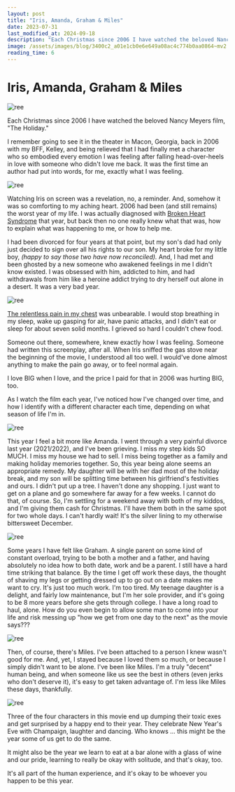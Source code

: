 ```yaml
---
layout: post
title: "Iris, Amanda, Graham & Miles"
date: 2023-07-31
last_modified_at: 2024-09-18
description: "Each Christmas since 2006 I have watched the beloved Nancy Meyers film, \"The Holiday.\""
image: /assets/images/blog/3400c2_a01e1cb0e6e649a08ac4c774b0aa0864~mv2.jpg
reading_time: 6
---
```

# Iris, Amanda, Graham & Miles
![ree](/assets/images/blog/3400c2_a01e1cb0e6e649a08ac4c774b0aa0864~mv2.jpg)

Each Christmas since 2006 I have watched the beloved Nancy Meyers film, "The Holiday."

I remember going to see it in the theater in Macon, Georgia, back in 2006 with my BFF, Kelley, and being relieved that I had finally met a character who so embodied every emotion I was feeling after falling head-over-heels in love with someone who didn't love me back. It was the first time an author had put into words, for me, exactly what I was feeling.

![ree](/assets/images/blog/3400c2_f9bfb30026ff4dfd9b486a2d88285f6a~mv2.jpg)

Watching Iris on screen was a revelation, no, a reminder. And, somehow it was so comforting to my aching heart. 2006 had been (and still remains) the worst year of my life. I was actually diagnosed with [Broken Heart Syndrome](https://www.mayoclinic.org/diseases-conditions/broken-heart-syndrome/symptoms-causes/syc-20354617#:~:text=Broken%20heart%20syndrome%20is%20a,after%20the%20heart%20is%20healed.) that year, but back then no one really knew what that was, how to explain what was happening to me, or how to help me.

I had been divorced for four years at that point, but my son's dad had only just decided to sign over all his rights to our son. My heart broke for my little boy, _(happy to say those two have now reconciled)._ And, I had met and been ghosted by a new someone who awakened feelings in me I didn't know existed. I was obsessed with him, addicted to him, and had withdrawals from him like a heroine addict trying to dry herself out alone in a desert. It was a very bad year.

![ree](/assets/images/blog/3400c2_0fab6866a4ae419f8f76a5dc24cac737~mv2.jpg)

[The relentless pain in my chest](https://www.mayoclinic.org/diseases-conditions/broken-heart-syndrome/symptoms-causes/syc-20354617#:~:text=Broken%20heart%20syndrome%20is%20a,after%20the%20heart%20is%20healed.) was unbearable. I would stop breathing in my sleep, wake up gasping for air, have panic attacks, and I didn't eat or sleep for about seven solid months. I grieved so hard I couldn't chew food.

Someone out there, somewhere, knew exactly how I was feeling. Someone had written this screenplay, after all. When Iris sniffed the gas stove near the beginning of the movie, I understood all too well. I would've done almost anything to make the pain go away, or to feel normal again.

I love BIG when I love, and the price I paid for that in 2006 was hurting BIG, too.

As I watch the film each year, I've noticed how I've changed over time, and how I identify with a different character each time, depending on what season of life I'm in.

![ree](/assets/images/blog/3400c2_1b875649b99644d5b8bce1ed27c0e56f~mv2.jpg)

This year I feel a bit more like Amanda. I went through a very painful divorce last year (2021/2022), and I've been grieving. I miss my step kids SO MUCH. I miss my house we had to sell. I miss being together as a family and making holiday memories together. So, this year being alone seems an appropriate remedy. My daughter will be with her dad most of the holiday break, and my son will be splitting time between his girlfriend's festivities and ours. I didn't put up a tree. I haven't done any shopping. I just want to get on a plane and go somewhere far away for a few weeks. I cannot do that, of course. So, I'm settling for a weekend away with both of my kiddos, and I'm giving them cash for Christmas. I'll have them both in the same spot for two whole days. I can't hardly wait! It's the silver lining to my otherwise bittersweet December.

![ree](/assets/images/blog/3400c2_1a89c9ce27674eff97a578536feb8c54~mv2.jpg)

Some years I have felt like Graham. A single parent on some kind of constant overload, trying to be both a mother and a father, and having absolutely no idea how to both date, work and be a parent. I still have a hard time striking that balance. By the time I get off work these days, the thought of shaving my legs or getting dressed up to go out on a date makes me want to cry. It's just too much work. I'm too tired. My teenage daughter is a delight, and fairly low maintenance, but I'm her sole provider, and it's going to be 8 more years before she gets through college. I have a long road to haul, alone. How do you even begin to allow some man to come into your life and risk messing up "how we get from one day to the next" as the movie says???

![ree](/assets/images/blog/3400c2_3aae748eba5d40f3a445c2c64e1c59b6~mv2.jpg)

Then, of course, there's Miles. I've been attached to a person I knew wasn't good for me. And, yet, I stayed because I loved them so much, or because I simply didn't want to be alone. I've been like Miles. I'm a truly "decent" human being, and when someone like us see the best in others (even jerks who don't deserve it), it's easy to get taken advantage of. I'm less like Miles these days, thankfully.

![ree](/assets/images/blog/3400c2_40eb9f55b98e49c38d294bc2f0755d5a~mv2.jpg)

Three of the four characters in this movie end up dumping their toxic exes and get surprised by a happy end to their year. They celebrate New Year's Eve with Champaign, laughter and dancing. Who knows ... this might be the year some of us get to do the same.

It might also be the year we learn to eat at a bar alone with a glass of wine and our pride, learning to really be okay with solitude, and that's okay, too.

It's all part of the human experience, and it's okay to be whoever you happen to be this year.

